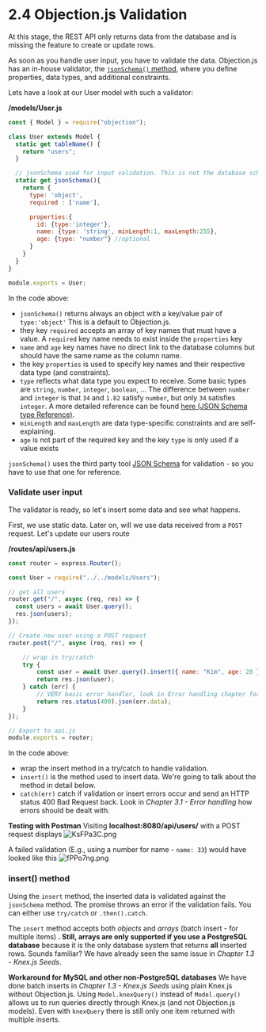 # 2.4 Objection.js Validation
At this stage, the REST API only returns data from the database and is missing the feature to create or update rows.

As soon as you handle user input, you have to validate the data. Objection.js has an in-house validator, the [`jsonSchema()` method](https://vincit.github.io/objection.js/api/model/static-properties.html#static-jsonschema), where you define properties, data types, and additional constraints.

Lets have a look at our User model with such a validator:

**/models/User.js**
```js
const { Model } = require("objection");

class User extends Model {
  static get tableName() {
    return "users";
  }

  // jsonSchema used for input validation. This is not the database schema!
  static get jsonSchema(){
    return {
      type: 'object',
      required : ['name'],

      properties:{
        id: {type:'integer'},
        name: {type: 'string', minLength:1, maxLength:255},
        age: {type: "number"} //optional
      }
    }
  }
}

module.exports = User;
```
In the code above:
- `jsonSchema()` returns always an object with a key/value pair of `type:'object'` This is a default to Objection.js.
- they key `required` accepts an array of key names that must have a value. A `required` key name needs to exist inside the `properties` key
- `name` and `age` key names have no direct link to the database columns but should have the same name as the column name.
- the key `properties` is used to specify key names and their respective data type (and constraints).
- `type` reflects what data type you expect to receive. Some basic types are `string`, `number`, `integer`, `boolean`, ...
The difference between `number` and `integer` is that `34` and `1.82` satisfy `number`, but only `34` satisfies `integer`. A more detailed reference can be found  [here (JSON Schema type Reference)](https://json-schema.org/understanding-json-schema/reference/index.html).
- `minLength` and `maxLength` are data type-specific constraints and are self-explaining.
- `age` is not part of the required key and the key `type` is only used if a value exists


`jsonSchema()` uses the third party tool [JSON Schema](https://json-schema.org/) for validation - so you have to use that one for reference.

### Validate user input
The validator is ready, so let's insert some data and see what happens.

First, we use static data. Later on, will we use data received from a `POST` request.
Let's update our users route

**/routes/api/users.js**
```js
const router = express.Router();

const User = require("../../models/Users");

// get all users
router.get("/", async (req, res) => {
  const users = await User.query();
  res.json(users);
});

// Create new user using a POST request
router.post("/", async (req, res) => {

    // wrap in try/catch
    try {
        const user = await User.query().insert({ name: "Kim", age: 28 });
        return res.json(user);
    } catch (err) {
        // VERY basic error handler, look in Error handling chapter for better solution
        return res.status(400).json(err.data);
    }
});

// Export to api.js
module.exports = router;
```
In the code above:
- wrap the insert method in a try/catch to handle validation.
- `insert()` is the method used to insert data. We're going to talk about the method in detail below.
- `catch(err)` catch if validation or insert errors occur and send an HTTP status 400 Bad Request back. Look in *Chapter 3.1 - Error handling* how errors should be dealt with.

**Testing with Postman**
Visiting **localhost:8080/api/users/** with a POST request displays
![KsFPa3C.png](https://i.imgur.com/KsFPa3C.png)

A failed validation (E.g., using a number for name - `name: 33`) would have looked like this
![fPPo7ng.png](https://i.imgur.com/fPPo7ng.png)

### insert() method
Using the `insert` method, the inserted data is validated against the `jsonSchema` method. The promise throws an error if the validation fails. You can either use `try/catch`  or `.then().catch`.

The `insert` method accepts both *objects* and *arrays* (batch insert - for multiple items) **. Still, arrays are only supported if you use a PostgreSQL database** because it is the only database system that returns **all** inserted rows. Sounds familiar? We have already seen the same issue in *Chapter 1.3 - Knex.js Seeds*. 

**Workaround for MySQL and other non-PostgreSQL databases**
We have done batch inserts in *Chapter 1.3 - Knex.js Seeds* using plain Knex.js without Objection.js.
Using `Model.knexQuery()` instead of `Model.query()` allows us to run queries directly through Knex.js (and not Objection.js models). Even with `knexQuery` there is still only one item returned with multiple inserts.